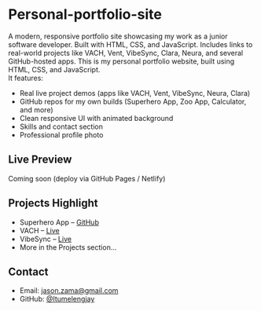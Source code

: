 # Personal-portfolio-site
A modern, responsive portfolio site showcasing my work as a junior software developer. Built with HTML, CSS, and JavaScript. Includes links to real-world projects like VACH, Vent, VibeSync, Clara, Neura, and several GitHub-hosted apps.
This is my personal portfolio website, built using HTML, CSS, and JavaScript.  
It features:

- Real live project demos (apps like VACH, Vent, VibeSync, Neura, Clara)
- GitHub repos for my own builds (Superhero App, Zoo App, Calculator, and more)
- Clean responsive UI with animated background
- Skills and contact section
- Professional profile photo

## Live Preview
Coming soon (deploy via GitHub Pages / Netlify)

## Projects Highlight
- Superhero App – [GitHub](https://github.com/Itumelengjay/Compukids-website)
- VACH – [Live](https://app--vach-copy-7c52f35e.base44.app)
- VibeSync – [Live](https://vibesync-design-alchemy.lovable.app)
- More in the Projects section...

## Contact
- Email: jason.zama@gmail.com
- GitHub: [@Itumelengjay](https://github.com/Itumelengjay)
